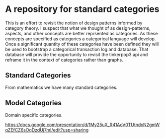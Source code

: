 # A repository for standard categories

This is an effort to revisit the notion of design patterns informed by category theory.
I suspect that what we thought of as design-patterns, aspects, and other concepts are better reprsented as categories.
As these concepts are specified as categories a categorical language will develop.
Once a significant quantity of these categories have been defined they will be used to bootstrap a categorical transaction log and database.
That database will provide the opportunity to revisit the tinkerpop3 api and reframe it in the context of categories rather than graphs.

## Standard Categories

From mathematics we have many standard categories.

## Model Categories

Domain specific categories.

https://docs.google.com/presentation/d/1My25uX_R41AoV0TUtndxN2gmWqZEfCZ6sOqDzdUj7mI/edit?usp=sharing
